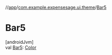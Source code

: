 //[app](../../index.md)/[com.example.expensesage.ui.theme](index.md)/[Bar5](-bar5.md)

# Bar5

[androidJvm]\
val [Bar5](-bar5.md): [Color](https://developer.android.com/reference/kotlin/androidx/compose/ui/graphics/Color.html)
